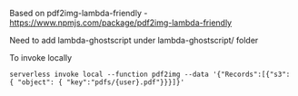 Based on pdf2img-lambda-friendly - https://www.npmjs.com/package/pdf2img-lambda-friendly

Need to add lambda-ghostscript under lambda-ghostscript/ folder

To invoke locally

```
serverless invoke local --function pdf2img --data '{"Records":[{"s3": { "object": { "key":"pdfs/{user}.pdf"}}}]}'
```
